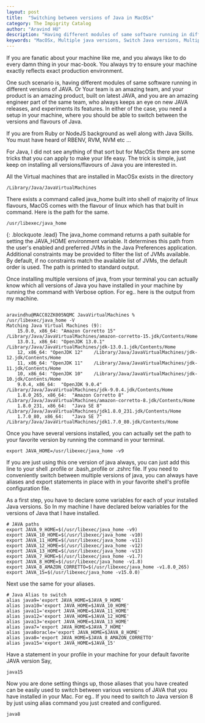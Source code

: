```yaml
---
layout: post
title:  "Switching between versions of Java in MacOSx"
category: The Impigrity Catalog
author: "Aravind HU"
description: "Having different modules of same software running in different versions of JAVA. Or Your team is an amazing team, and your product is an amazing product, built on latest JAVA, and you are an amazing engineer part of the same team, who always keeps an eye on new JAVA releases, and experiments its features. In either of the case, you need a setup in your machine, where you should be able to switch between the versions and flavours of Java. "
keywords: "MacOSx, Multiple java versions, Switch Java versions, Multiple JDK's"
---
```


If you are fanatic about your machine like me, and you always like to do every damn thing in your mac-book.
You always try to ensure your machine exactly reflects exact production environment.

One such scenario is, having different modules of same software running in different versions of JAVA. 
Or Your team is an amazing team, and your product is an amazing product, built on latest JAVA, and you are an amazing engineer part of the same team,
who always keeps an eye on new JAVA releases, and experiments its features.
In either of the case, you need a setup in your machine, where you should be able to switch between the versions and flavours of Java. 

If you are from Ruby or NodeJS background as well along with Java Skills. You must have heard of
RBENV, RVM, NVM etc ... 

For Java, I did not see anything of that sort but for MacOSx there are some tricks that you can apply to make your life easy. 
The trick is simple, just keep on installing all versions/flavours of Java you are interested in.

All the Virtual machines that are installed in MacOSx exists in the directory 

```
/Library/Java/JavaVirtualMachines
```

There exists a command called java_home built into shell of majority of linux flavours, MacOS comes with the flavour of linux which has that built in command. 
Here is the path for the same.
```
/usr/libexec/java_home
```

{: .blockquote .lead}
The  java_home  command  returns a path suitable for setting the JAVA_HOME environment
variable.  It determines this path from the user's enabled and preferred JVMs  in  the
Java  Preferences  application.  Additional constraints may be provided to filter the list of JVMs available.  
By default, if no constraints match  the  available  list  of  JVMs, the default order is used.  The path is printed to standard output.

Once installing multiple versions of java, from your terminal you can actually know which all versions of Java you have installed in your machine by running the command with Verbose option. 
For eg.. here is the output from my machine.
```

aravindhu@MACC02ZK005NQMC JavaVirtualMachines %  /usr/libexec/java_home -V
Matching Java Virtual Machines (9):
    15.0.0, x86_64:	"Amazon Corretto 15"	/Library/Java/JavaVirtualMachines/amazon-corretto-15.jdk/Contents/Home
    13.0.1, x86_64:	"OpenJDK 13.0.1"	/Library/Java/JavaVirtualMachines/jdk-13.0.1.jdk/Contents/Home
    12, x86_64:	"OpenJDK 12"	/Library/Java/JavaVirtualMachines/jdk-12.jdk/Contents/Home
    11, x86_64:	"OpenJDK 11"	/Library/Java/JavaVirtualMachines/jdk-11.jdk/Contents/Home
    10, x86_64:	"OpenJDK 10"	/Library/Java/JavaVirtualMachines/jdk-10.jdk/Contents/Home
    9.0.4, x86_64:	"OpenJDK 9.0.4"	/Library/Java/JavaVirtualMachines/jdk-9.0.4.jdk/Contents/Home
    1.8.0_265, x86_64:	"Amazon Corretto 8"	/Library/Java/JavaVirtualMachines/amazon-corretto-8.jdk/Contents/Home
    1.8.0_231, x86_64:	"Java SE 8"	/Library/Java/JavaVirtualMachines/jdk1.8.0_231.jdk/Contents/Home
    1.7.0_80, x86_64:	"Java SE 7"	/Library/Java/JavaVirtualMachines/jdk1.7.0_80.jdk/Contents/Home

```
Once you have several versions installed, you can actually set the path to your favorite version by running the command in your terminal.

```
export JAVA_HOME=/usr/libexec/java_home -v9
```

If you are just using this one version of java always, you can just add this line to your shell .profile or .bash_profile or .zshrc file. 
If you need to conveniently switch between multiple versions of java, you can always have aliases and export statements in place with in your favorite shell's profile configuration file. 

As a first step, you have to declare some variables for each of your installed Java versions. So In my machine I have declared below variables for the versions of Java that I have installed.

```
# JAVA paths
export JAVA_9_HOME=$(/usr/libexec/java_home -v9)
export JAVA_10_HOME=$(/usr/libexec/java_home -v10)
export JAVA_11_HOME=$(/usr/libexec/java_home -v11)
export JAVA_12_HOME=$(/usr/libexec/java_home -v12)
export JAVA_13_HOME=$(/usr/libexec/java_home -v13)
export JAVA_7_HOME=$(/usr/libexec/java_home -v1.7)
export JAVA_8_HOME=$(/usr/libexec/java_home -v1.8)
export JAVA_8_AMAZON_CORRETTO=$(/usr/libexec/java_home -v1.8.0_265)
export JAVA_15=$(/usr/libexec/java_home -v15.0.0)
```
Next use the same for your aliases.

```
# Java Alias to switch
alias java9='export JAVA_HOME=$JAVA_9_HOME'
alias java10='export JAVA_HOME=$JAVA_10_HOME'
alias java11='export JAVA_HOME=$JAVA_11_HOME'
alias java12='export JAVA_HOME=$JAVA_12_HOME'
alias java13='export JAVA_HOME=$JAVA_13_HOME'
alias java7='export JAVA_HOME=$JAVA_7_HOME'
alias java8oracle='export JAVA_HOME=$JAVA_8_HOME'
alias java8='export JAVA_HOME=$JAVA_8_AMAZON_CORRETTO'
alias java15='export JAVA_HOME=$JAVA_15'
```
Have a statement in your profile in your machine for your default favorite JAVA version 
Say,

```
java15 
```

Now you are done setting things up, those aliases that you have created can be easily used to switch between various versions of JAVA that you have installed in your Mac.
For eg.. If you need to switch to Java version 8 by just using alias command you just created and configured.

```
java8
```